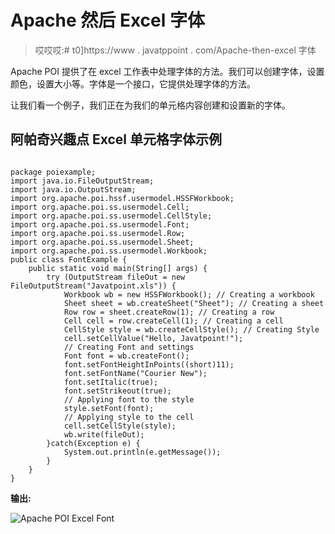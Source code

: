 # Apache 然后 Excel 字体

> 哎哎哎:# t0]https://www . javatppoint . com/Apache-then-excel 字体

Apache POI 提供了在 excel 工作表中处理字体的方法。我们可以创建字体，设置颜色，设置大小等。字体是一个接口，它提供处理字体的方法。

让我们看一个例子，我们正在为我们的单元格内容创建和设置新的字体。

## 阿帕奇兴趣点 Excel 单元格字体示例

```

package poiexample;
import java.io.FileOutputStream;
import java.io.OutputStream;
import org.apache.poi.hssf.usermodel.HSSFWorkbook;
import org.apache.poi.ss.usermodel.Cell;
import org.apache.poi.ss.usermodel.CellStyle;
import org.apache.poi.ss.usermodel.Font;
import org.apache.poi.ss.usermodel.Row;
import org.apache.poi.ss.usermodel.Sheet;
import org.apache.poi.ss.usermodel.Workbook;
public class FontExample {
	public static void main(String[] args) {
		try (OutputStream fileOut = new FileOutputStream("Javatpoint.xls")) {
			Workbook wb = new HSSFWorkbook(); // Creating a workbook
			Sheet sheet = wb.createSheet("Sheet"); // Creating a sheet
			Row row = sheet.createRow(1); // Creating a row
			Cell cell = row.createCell(1); // Creating a cell
			CellStyle style = wb.createCellStyle(); // Creating Style
			cell.setCellValue("Hello, Javatpoint!");
			// Creating Font and settings
			Font font = wb.createFont();
			font.setFontHeightInPoints((short)11);
			font.setFontName("Courier New");
			font.setItalic(true);
			font.setStrikeout(true);
			// Applying font to the style
			style.setFont(font);
			// Applying style to the cell
			cell.setCellStyle(style);    
	        wb.write(fileOut);
	    }catch(Exception e) {
	    	System.out.println(e.getMessage());
	    }
	}
}

```

**输出:**

![Apache POI Excel Font](../Images/5928410a6e4ef06f5ae86e2a2c11a59a.png)
